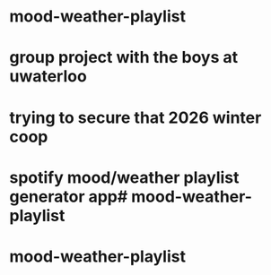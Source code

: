 # mood-weather-playlist
# group project with the boys at uwaterloo
# trying to secure that 2026 winter coop
# spotify mood/weather playlist generator app# mood-weather-playlist
# mood-weather-playlist
